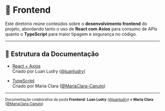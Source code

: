 # 🎨 Frontend

Este diretório reúne conteúdos sobre o **desenvolvimento frontend** do projeto, abordando tanto o uso de **React com Axios** para consumo de APIs quanto o **TypeScript** para maior tipagem e segurança no código.

---

## 📂 Estrutura da Documentação

- [React + Axios](./React-Axios/README.md)  
  Criado por Luan Ludry ([@luanludry](https://github.com/luanludry))  

- [TypeScript](./Typescript/README.md)  
  Criado por Maria Clara ([@MariaClara-Canuto](https://github.com/MariaClara-Canuto))  

---

<sub>Documentação colaborativa da pasta **Frontend**: **Luan Ludry** ([@luanludry](https://github.com/luanludry)) e **Maria Clara** ([@MariaClara-Canuto](https://github.com/MariaClara-Canuto))</sub>